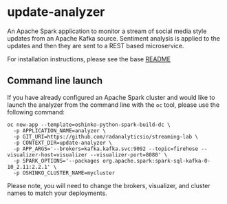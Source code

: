 # update-analyzer

An Apache Spark application to monitor a stream of social media style updates
from an Apache Kafka source. Sentiment analysis is applied to the updates and
then they are sent to a REST based microservice.

For installation instructions, please see the base [README](../README.md)

## Command line launch

If you have already configured an Apache Spark cluster and would like to
launch the analyzer from the command line with the `oc` tool, please use
the following command:

```
oc new-app --template=oshinko-python-spark-build-dc \
  -p APPLICATION_NAME=analyzer \
  -p GIT_URI=https://github.com/radanalyticsio/streaming-lab \
  -p CONTEXT_DIR=update-analyzer \
  -p APP_ARGS='--brokers=kafka.kafka.svc:9092 --topic=firehose --visualizer-host=visualizer --visualizer-port=8080' \
  -p SPARK_OPTIONS='--packages org.apache.spark:spark-sql-kafka-0-10_2.11:2.2.1' \
  -p OSHINKO_CLUSTER_NAME=mycluster
```

Please note, you will need to change the brokers, visualizer, and cluster
names to match your deployments.
